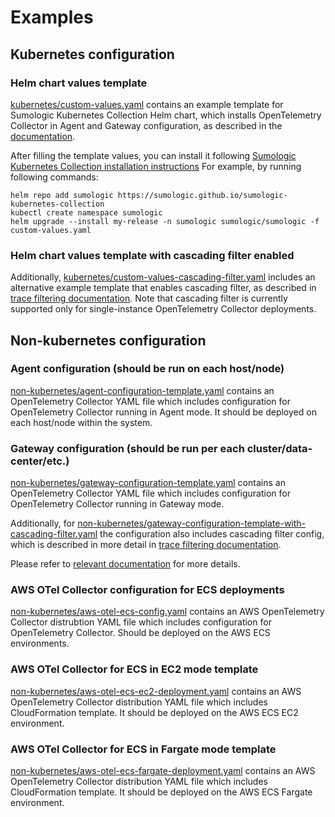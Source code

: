 # Examples
## Kubernetes configuration

### Helm chart values template
[kubernetes/custom-values.yaml](./kubernetes/custom-values.yaml) contains 
an example template for Sumologic Kubernetes Collection Helm chart, which
installs OpenTelemetry Collector in Agent and Gateway configuration, as described
in the [documentation](https://help.sumologic.com/Traces/Getting_Started_with_Transaction_Tracing/Set_up_traces_collection_for_Kubernetes_environments).

After filling the template values, you can install it following
[Sumologic Kubernetes Collection installation instructions](https://github.com/SumoLogic/sumologic-kubernetes-collection/blob/release-v2.0/deploy/docs/Installation_with_Helm.md)
For example, by running following commands:
```shell
helm repo add sumologic https://sumologic.github.io/sumologic-kubernetes-collection
kubectl create namespace sumologic
helm upgrade --install my-release -n sumologic sumologic/sumologic -f custom-values.yaml 
```

### Helm chart values template with cascading filter enabled

Additionally, [kubernetes/custom-values-cascading-filter.yaml](./kubernetes/custom-values-cascading-filter.yaml) 
includes an alternative example template that enables cascading filter,
as described in [trace filtering documentation](https://help.sumologic.com/Traces/Getting_Started_with_Transaction_Tracing/What_if_I_don't_want_to_send_all_the_tracing_data_to_Sumo_Logic%3F).
Note that cascading filter is currently supported only for single-instance
OpenTelemetry Collector deployments.

## Non-kubernetes configuration

### Agent configuration (should be run on each host/node)
[non-kubernetes/agent-configuration-template.yaml](non-kubernetes/agent-configuration-template.yaml) contains
an OpenTelemetry Collector YAML file which includes configuration
for OpenTelemetry Collector running in Agent mode. It should be 
deployed on each host/node within the system.

### Gateway configuration (should be run per each cluster/data-center/etc.)
[non-kubernetes/gateway-configuration-template.yaml](non-kubernetes/gateway-configuration-template.yaml) contains
an OpenTelemetry Collector YAML file which includes configuration
for OpenTelemetry Collector running in Gateway mode. 

Additionally, for [non-kubernetes/gateway-configuration-template-with-cascading-filter.yaml](non-kubernetes/gateway-configuration-template-with-cascading-filter.yaml)
the configuration also includes cascading filter config,
which is described in more detail in [trace filtering documentation](https://help.sumologic.com/Traces/Getting_Started_with_Transaction_Tracing/What_if_I_don't_want_to_send_all_the_tracing_data_to_Sumo_Logic%3F).

Please refer to [relevant documentation](https://help.sumologic.com/Traces/Getting_Started_with_Transaction_Tracing/Set_up_traces_collection_for_other_environments)
for more details.

### AWS OTel Collector configuration for ECS deployments
[non-kubernetes/aws-otel-ecs-config.yaml](non-kubernetes/aws-otel-ecs-config.yaml) contains
an AWS OpenTelemetry Collector distrubtion YAML file which includes configuration
for OpenTelemetry Collector. Should be deployed on the AWS ECS environments.

### AWS OTel Collector for ECS in EC2 mode template
[non-kubernetes/aws-otel-ecs-ec2-deployment.yaml](non-kubernetes/aws-otel-ecs-ec2-deployment.yaml) contains
an AWS OpenTelemetry Collector distribution YAML file which includes  
CloudFormation template. It should be deployed on the AWS ECS EC2  
environment.

### AWS OTel Collector for ECS in Fargate mode template
[non-kubernetes/aws-otel-ecs-fargate-deployment.yaml](non-kubernetes/aws-otel-ecs-fargate-deployment.yaml) contains
an AWS OpenTelemetry Collector distribution YAML file which includes  
CloudFormation template. It should be deployed on the AWS ECS Fargate  
environment.
